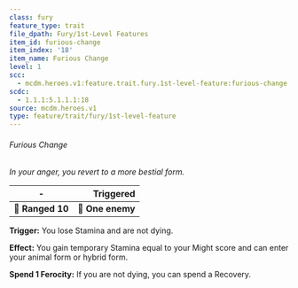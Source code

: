 ```yaml
---
class: fury
feature_type: trait
file_dpath: Fury/1st-Level Features
item_id: furious-change
item_index: '18'
item_name: Furious Change
level: 1
scc:
  - mcdm.heroes.v1:feature.trait.fury.1st-level-feature:furious-change
scdc:
  - 1.1.1:5.1.1.1:18
source: mcdm.heroes.v1
type: feature/trait/fury/1st-level-feature
---
```


###### Furious Change

*In your anger, you revert to a more bestial form.*

| **-**            |    **Triggered** |
| ---------------- | ---------------: |
| **📏 Ranged 10** | **🎯 One enemy** |

**Trigger:** You lose Stamina and are not dying.

**Effect:** You gain temporary Stamina equal to your Might score and can enter your animal form or hybrid form.

**Spend 1 Ferocity:** If you are not dying, you can spend a Recovery.
